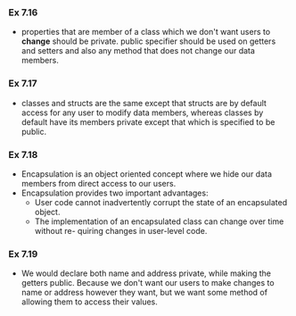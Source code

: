### Ex 7.16

- properties that are member of a class which we don't want users to **change** should be private. public specifier should be used on getters and setters and also any method that does not change our data members.

### Ex 7.17

- classes and structs are the same except that structs are by default access for any user to modify data members, whereas classes by default have its members private except that which is specified to be public.

### Ex 7.18

- Encapsulation is an object oriented concept where we hide our data members from direct access to our users.
- Encapsulation provides two important advantages:
  - User code cannot inadvertently corrupt the state of an encapsulated object.
  - The implementation of an encapsulated class can change over time without re- quiring changes in user-level code.

### Ex 7.19

- We would declare both name and address private, while making the getters public. Because we don't want our users to make changes to name or address however they want, but we want some method of allowing them to access their values.
